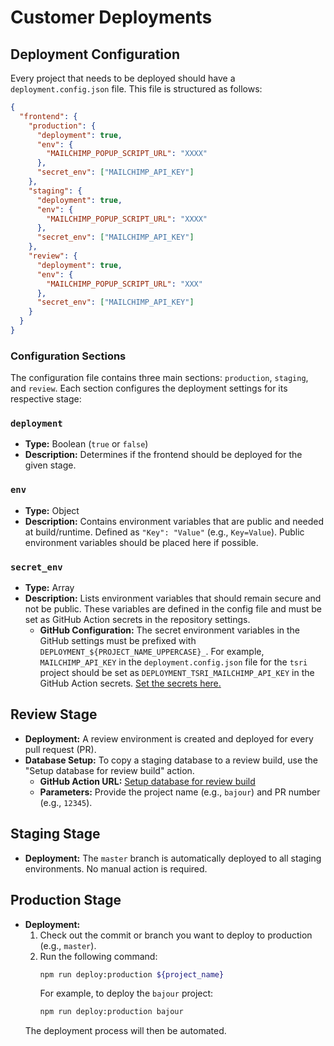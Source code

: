 # Customer Deployments

## Deployment Configuration

Every project that needs to be deployed should have a `deployment.config.json` file. This file is structured as follows:

```json
{
  "frontend": {
    "production": {
      "deployment": true,
      "env": {
        "MAILCHIMP_POPUP_SCRIPT_URL": "XXXX"
      },
      "secret_env": ["MAILCHIMP_API_KEY"]
    },
    "staging": {
      "deployment": true,
      "env": {
        "MAILCHIMP_POPUP_SCRIPT_URL": "XXXX"
      },
      "secret_env": ["MAILCHIMP_API_KEY"]
    },
    "review": {
      "deployment": true,
      "env": {
        "MAILCHIMP_POPUP_SCRIPT_URL": "XXX"
      },
      "secret_env": ["MAILCHIMP_API_KEY"]
    }
  }
}
```

### Configuration Sections

The configuration file contains three main sections: `production`, `staging`, and `review`. Each section configures the deployment settings for its respective stage:

### `deployment`
- **Type:** Boolean (`true` or `false`)
- **Description:** Determines if the frontend should be deployed for the given stage.

### `env`
- **Type:** Object
- **Description:** Contains environment variables that are public and needed at build/runtime. Defined as `"Key": "Value"` (e.g., `Key=Value`). Public environment variables should be placed here if possible.

### `secret_env`
- **Type:** Array
- **Description:** Lists environment variables that should remain secure and not be public. These variables are defined in the config file and must be set as GitHub Action secrets in the repository settings.
    - **GitHub Configuration:** The secret environment variables in the GitHub settings must be prefixed with `DEPLOYMENT_${PROJECT_NAME_UPPERCASE}_`. For example, `MAILCHIMP_API_KEY` in the `deployment.config.json` file for the `tsri` project should be set as `DEPLOYMENT_TSRI_MAILCHIMP_API_KEY` in the GitHub Action secrets. [Set the secrets here.](https://github.com/wepublish/wepublish/settings/secrets/actions)

## Review Stage
- **Deployment:** A review environment is created and deployed for every pull request (PR).
- **Database Setup:** To copy a staging database to a review build, use the "Setup database for review build" action.
    - **GitHub Action URL:** [Setup database for review build](https://github.com/wepublish/wepublish/actions/workflows/on-demand-deploy-project-database.yml)
    - **Parameters:** Provide the project name (e.g., `bajour`) and PR number (e.g., `12345`).

## Staging Stage
- **Deployment:** The `master` branch is automatically deployed to all staging environments. No manual action is required.

## Production Stage
- **Deployment:**
    1. Check out the commit or branch you want to deploy to production (e.g., `master`).
    2. Run the following command:
       ```sh
       npm run deploy:production ${project_name}
       ```
       For example, to deploy the `bajour` project:
       ```sh
       npm run deploy:production bajour
       ```
  The deployment process will then be automated.